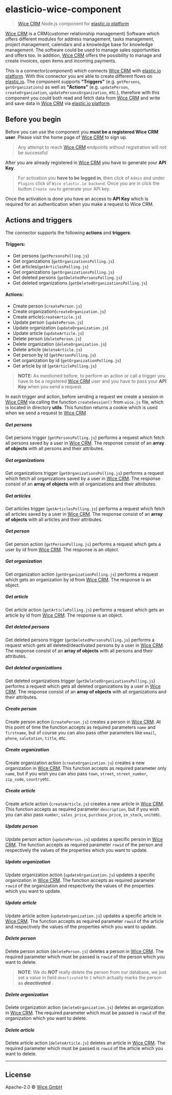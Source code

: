 # elasticio-wice-component
> [Wice CRM](https://wice.de/) Node.js component for [elastic.io platform](http://www.elastic.io "elastic.io platform")

[Wice CRM](https://wice.de/) is a CRM(customer relationship management) Software which offers different modules for address management, tasks management, project management, calendars and a knowledge base for knowledge management. The software could be used to manage sales opportunities and offers too. In addition, [Wice CRM](https://wice.de/) offers the possibility to manage and create invoices, open items and incoming payments.

This is a connector(*component*) which connects [Wice CRM](https://wice.de/) with [elastic.io platform](http://www.elastic.io "elastic.io platform"). With this connector you are able to create different flows on [elastic.io](http://www.elastic.io "elastic.io platform"). The component supports **"Triggers"** (e.g. ``getPersons``, ``getOrganizations``) as well as **"Actions"** (e.g. ``updatePerson``, ``createOrganization``, ``updatePersonsOrganization``, etc.), therefore with this component you could both read and fetch data from [Wice CRM](https://wice.de/) and write and save data in [Wice CRM](https://wice.de/) via [elastic.io platform](http://www.elastic.io "elastic.io platform").

## Before you begin

Before you can use the component you **must be a registered Wice CRM user**. Please visit the home page of [Wice CRM](https://wice.de/) to sign up.
> Any attempt to reach [Wice CRM](https://wice.de/) endpoints without registration will not be successful

After you are already registered in [Wice CRM](https://wice.de/) you have to generate your **API Key**.
> For activation you **have to be logged in**, then click of ``Admin`` and under ```Plugins``` click of ``Wice elastic.io backend``. Once you are in click the button ``Create new`` to generate your API key.

Once the activation is done you have an access to **API Key** which is required for an authentication when you make a request to Wice CRM.

## Actions and triggers
The connector supports the following **actions** and **triggers**:

#### Triggers:
  - Get persons (```getPersonsPolling.js```)
  - Get organizations (```getOrganizationsPolling.js```)
  - Get articles(```getArticlesPolling.js```)
  - Get organizations (```getOrganizationsPolling.js```)
  - Get deleted persons (```getDeletedPersonsPolling.js```)
  - Get deleted organizations (```getDeletedOrganizationsPolling.js```)

#### Actions:
  - Create person (```createPerson.js```)
  - Create organization(```createOrganization.js```)
  - Create article(```createArticle.js```)
  - Update person (```updatePerson.js```)
  - Update organization (```updateOrganization.js```)  
  - Update article (```updateArticle.js```)  
  - Delete person (```deletePerson.js```)
  - Delete organization (```deleteOrganization.js```)
  - Delete article (```deleteArticle.js```)
  - Get person by id (```getPersonPolling.js```)
  - Get organization by id (```getOrganizationPolling.js```)
  - Get article by id (```getArticlePolling.js```)

  > **NOTE:** As mentioned before, to perform an action or call a trigger you have to be a registered [Wice CRM](https://wice.de/) user and you have to pass your **API Key** when you send a request.

  In each trigger and action, before sending a request we create a session in [Wice CRM](https://wice.de/) via calling the function ```createSession()``` from ```wice.js``` file, which is located in directory **utils**. This function returns a cookie which is used when we send a request to [Wice CRM](https://wice.de/)

##### Get persons

Get persons trigger (```getPersonsPolling.js```) performs a request which fetch all persons saved by a user in [Wice CRM](https://wice.de/). The response consist of an **array of objects** with all persons and their attributes.

##### Get organizations

Get organizations trigger (```getOrganizationsPolling.js```) performs a request which fetch all organizations saved by a user in [Wice CRM](https://wice.de/). The response consist of an **array of objects** with all organizations and their attributes.

##### Get articles

Get articles trigger (```getArticlesPolling.js```) performs a request which fetch all articles saved by a user in [Wice CRM](https://wice.de/). The response consist of an **array of objects** with all articles and their attributes.

##### Get person

Get person action (```getPersonPolling.js```) performs a request which gets a user by id from [Wice CRM](https://wice.de/). The response is an object.

##### Get organization

Get organization action (```getOrganizationPolling.js```) performs a request which gets an organization by id from [Wice CRM](https://wice.de/). The response is an object.

##### Get article

Get article action (```getArticlePolling.js```) performs a request which gets an article by id from [Wice CRM](https://wice.de/). The response is an object.

##### Get deleted persons

Get deleted persons trigger (```getDeletedPersonsPolling.js```) performs a request which gets all deleted/deactivated persons by a user in [Wice CRM](https://wice.de/). The response consist of an **array of objects** with all persons and their attributes.

##### Get deleted organizations

Get deleted organizations trigger (```getDeletedOrganizationsPolling.js```) performs a request which gets all deleted organizations by a user in [Wice CRM](https://wice.de/). The response consist of an **array of objects** with all organizations and their attributes.

##### Create person

Create person action (``createPerson.js``) creates a person in [Wice CRM](https://wice.de/). At this point of time the function accepts as required parameters ``name`` and ``firstname``, but of course you can also pass other parameters like ``email``, ``phone``, ``salutation``, ``title``, etc.

##### Create organization

Create organization action (``createOrganization.js``) creates a new organization in [Wice CRM](https://wice.de/). This function accepts as required parameter only ``name``, but if you wish you can also pass ``town``, ``street``, ``street_number``, ``zip_code``, ``country``etc.

##### Create article

Create article action (``createArticle.js``) creates a new article in [Wice CRM](https://wice.de/). This function accepts as required parameter ``description``, but if you wish you can also pass ``number``, ``sales_price``, ``purchase_price``, ``in_stock``, ``unit``etc.

##### Update person

Update person action (``updatePerson.js``) updates a specific person in [Wice CRM](https://wice.de/). The function accepts as required parameter ``rowid`` of the person and respectively the values of the properties which you want to update.

##### Update organization

Update organization action (``updateOrganization.js``) updates a specific organization in [Wice CRM](https://wice.de/). The function accepts as required parameter ``rowid`` of the organization  and respectively the values of the properties which you want to update.

##### Update article

Update article action (``updateOrganization.js``) updates a specific article in [Wice CRM](https://wice.de/). The function accepts as required parameter ``rowid`` of the article  and respectively the values of the properties which you want to update.

##### Delete person

Delete person action (``deletePerson.js``) deletes a person in [Wice CRM](https://wice.de/). The required parameter which must be passed is ``rowid`` of the person which you want to delete.

>**NOTE**: We do ***NOT*** really delete the person from our database, we just set a value in field ``deactivated`` to ``1`` which actually  marks the person as ***deactivated*** .

##### Delete organization

Delete organization action (``deleteOrganization.js``) deletes an organization in [Wice CRM](https://wice.de/). The required parameter which must be passed is ``rowid`` of the organization which you want to delete.

##### Delete article

Delete article action (``deleteArticle.js``) deletes an article in [Wice CRM](https://wice.de/). The required parameter which must be passed is ``rowid`` of the article which you want to delete.

***

## License

Apache-2.0 © [Wice GmbH](https://wice.de/)
